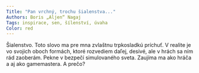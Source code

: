 ```yaml
---
Title: "Pan vrchný, trochu šialenstva..."
Authors: Boris „Aljen“ Nagaj
Tags: inspirace, sen, šílenství, úvaha
Color: red
---
```

Šialenstvo. Toto slovo ma pre mna zvlaštnu trpkosladkú príchuť.
V realite je vo svojich oboch formách, ktoré rozvediem daľej, desivé, ale v hrách sa ním rád zaoberám. Pekne v bezpečí simulovaného sveta. Zaujíma ma ako hráča a aj ako gamemastera. A prečo?
